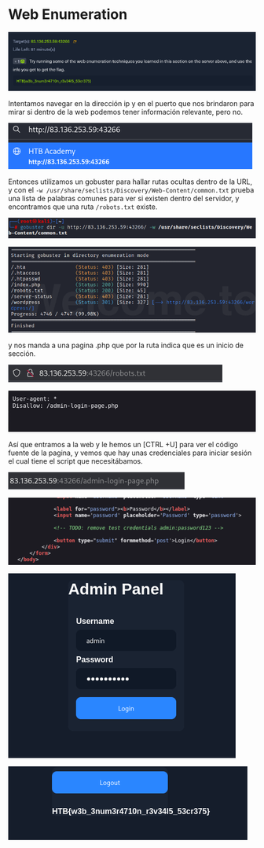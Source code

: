 # Web Enumeration

![Pasted image 20250704175115](../Imagenes/Pasted%20image%2020250704175115.png)

Intentamos navegar en la dirección ip y en el puerto que nos brindaron para mirar si dentro de la web podemos tener información relevante, pero no.

![Pasted image 20250704175156](../Imagenes/Pasted%20image%2020250704175156.png)


Entonces utilizamos un gobuster para hallar rutas ocultas dentro de la URL, y con el `-w /usr/share/seclists/Discovery/Web-Content/common.txt` prueba una lista de palabras comunes para ver si existen dentro del servidor, y encontramos que una ruta `/robots.txt` existe.

![Pasted image 20250704175232](../Imagenes/Pasted%20image%2020250704175232.png)

![Pasted image 20250704175248](../Imagenes/Pasted%20image%2020250704175248.png)


y nos manda a una pagina .php que por la ruta indica que es un inicio de sección.

![Pasted image 20250704175315](../Imagenes/Pasted%20image%2020250704175315.png)

![Pasted image 20250704175328](../Imagenes/Pasted%20image%2020250704175328.png)

Así que entramos a la web y le hemos un [CTRL +U] para ver el código fuente de la pagina, y vemos que hay unas credenciales para iniciar sesión el cual tiene el script que necesitábamos.

![Pasted image 20250704175403](../Imagenes/Pasted%20image%2020250704175403.png)

![Pasted image 20250704175427](../Imagenes/Pasted%20image%2020250704175427.png)

![Pasted image 20250704175518](../Imagenes/Pasted%20image%2020250704175518.png)

![Pasted image 20250704175546](../Imagenes/Pasted%20image%2020250704175546.png)

